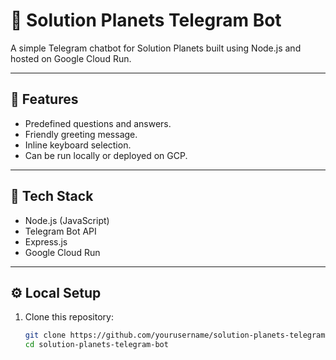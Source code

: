 # 🤖 Solution Planets Telegram Bot

A simple Telegram chatbot for Solution Planets built using Node.js and hosted on Google Cloud Run.

---

## 🚀 Features
- Predefined questions and answers.
- Friendly greeting message.
- Inline keyboard selection.
- Can be run locally or deployed on GCP.

---

## 🧰 Tech Stack
- Node.js (JavaScript)
- Telegram Bot API
- Express.js
- Google Cloud Run

---

## ⚙️ Local Setup
1. Clone this repository:
   ```bash
   git clone https://github.com/yourusername/solution-planets-telegram-bot.git
   cd solution-planets-telegram-bot
